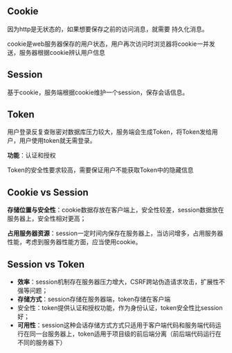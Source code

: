 ## Cookie
因为http是无状态的，如果想要保存之前的访问消息，就需要 持久化消息。

cookie是web服务器保存的用户状态，用户再次访问时浏览器将cookie一并发送，服务器根据cookie辨认用户信息

## Session

基于cookie，服务端根据cookie维护一个session，保存会话信息。

## Token

用户登录反复查账密对数据库压力较大，服务端会生成Token，将Token发给用户，用户使用token就无需登录。

**功能**：认证和授权

Token的安全性要求较高，需要保证用户不能获取Token中的隐藏信息

## Cookie vs Session

**存储位置与安全性**：cookie数据存放在客户端上，安全性较差，session数据放在服务器上，安全性相对更高； 

**占用服务器资源**：session一定时间内保存在服务器上，当访问增多，占用服务器性能，考虑到服务器性能方面，应当使用cookie。

## Session vs Token

- **效率**：session机制存在服务器压力增大，CSRF跨站伪造请求攻击，扩展性不强等问题； 
- **存储方式**：session存储在服务器端，token存储在客户端
- 安全性：token提供认证和授权功能，作为身份认证，token安全性比session好； 
- **可用性**：session这种会话存储方式方式只适用于客户端代码和服务端代码运行在同一台服务器上，token适用于项目级的前后端分离（前后端代码运行在不同的服务器下）